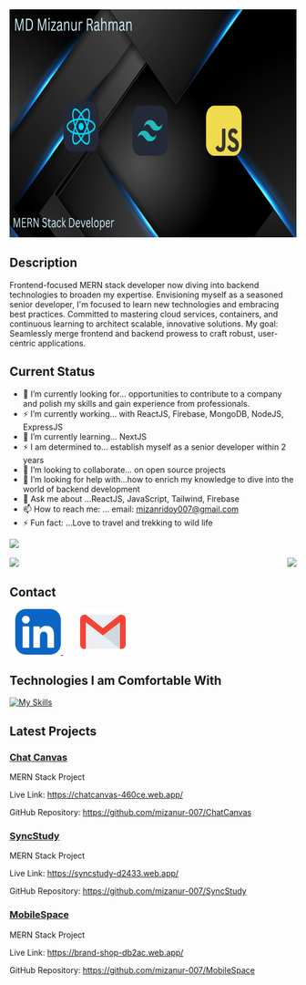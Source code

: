 <a href="https://www.linkedin.com/in/mizanur-rahman-ridoy/">
  <img src="https://raw.githubusercontent.com/mizanur-007/mizanur-007/main/images/Black%20and%20Pink%20Gradient%20Motivational%20Quote%20Desktop%20Wallpaper.png" alt="An old rock in the desert" title="Shiprock, New Mexico by Beau Rogers" height="400" width='800'>
</a>

## Description
Frontend-focused MERN stack developer now diving into backend technologies to broaden my expertise. Envisioning myself as a seasoned senior developer, I'm focused to learn new technologies and embracing best practices. Committed to mastering cloud services, containers, and continuous learning to architect scalable, innovative solutions. My goal: Seamlessly merge frontend and backend prowess to craft robust, user-centric applications.

## Current Status
- 🔭 I’m currently looking for... opportunities to contribute to a company and polish my skills and gain experience from professionals.
- ⚡ I’m currently working... with ReactJS, Firebase, MongoDB, NodeJS, ExpressJS
- 🌱 I’m currently learning... NextJS
- ⚡ I am determined to... establish myself as a senior developer within 2 years 
- 👯 I’m looking to collaborate... on open source projects
- 🤔 I’m looking for help with...how to enrich my knowledge to dive into the world of backend development
- 💬 Ask me about ...ReactJS, JavaScript, Tailwind, Firebase
- 📫 How to reach me: ... email: mizanridoy007@gmail.com
- ⚡ Fun fact: ...Love to travel and trekking to wild life


![](http://github-profile-summary-cards.vercel.app/api/cards/profile-details?username=mizanur-007&theme=2077)


<div style="display: flex; justify-content: space-between;">
    <img src="http://github-profile-summary-cards.vercel.app/api/cards/most-commit-language?username=mizanur-007&theme=2077">
    <a href="https://git.io/streak-stats">
        <img src="https://github-readme-streak-stats.herokuapp.com?user=mizanur-007&theme=prussian">
    </a>
</div>




## Contact

<a  href="https://www.linkedin.com/in/mizanur-rahman-ridoy/">
  <img style='margin-left: 10px' src="https://raw.githubusercontent.com/mizanur-007/mizanur-007/main/images/LinkedIn.jpg" alt="An old rock in the desert" title="Shiprock, New Mexico by Beau Rogers" height="80" width='80'>
</a>
<a  href="mailto:mizanridoy007@gmail.com" style='margin-left: 20px'>
  <img style='margin-left: 10px' src="https://raw.githubusercontent.com/mizanur-007/mizanur-007/main/images/gmail.png" alt="An old rock in the desert" title="Shiprock, New Mexico by Beau Rogers" height="80" width='80'>
</a>

## Technologies I am Comfortable With

<a href="https://skillicons.dev">
  <img src="https://skillicons.dev/icons?i=react,html,css,javascript,mongodb,firebase,nodejs,expressjs,github,tailwind,materialui,c,python&perline=8" alt="My Skills" title="My Skills" style="width: 400px; height: auto;">
</a>


## Latest Projects

 <a href='https://github.com/mizanur-007/ChatCanvas'>
 <h3>Chat Canvas</h3>
 </a>
 <p>MERN Stack Project</p>
 <p>Live Link: <a href='https://chatcanvas-460ce.web.app/'>https://chatcanvas-460ce.web.app/</a></p>
 <p>GitHub Repository: <a href='https://github.com/mizanur-007/ChatCanvas'>https://github.com/mizanur-007/ChatCanvas</a></p>

 <a href='https://github.com/mizanur-007/SyncStudy'>
 <h3>SyncStudy</h3>
 </a>
 <p>MERN Stack Project</p>
 <p>Live Link: <a href='https://syncstudy-d2433.web.app/'>https://syncstudy-d2433.web.app/</a></p>
 <p>GitHub Repository: <a href='https://github.com/mizanur-007/SyncStudy'>https://github.com/mizanur-007/SyncStudy</a></p>

 <a href='https://github.com/mizanur-007/MobileSpace'>
 <h3>MobileSpace</h3>
 </a>
 <p>MERN Stack Project</p>
 <p>Live Link: <a href='https://brand-shop-db2ac.web.app/'>https://brand-shop-db2ac.web.app/</a></p>
 <p>GitHub Repository: <a href='https://github.com/mizanur-007/MobileSpace'>https://github.com/mizanur-007/MobileSpace</a></p>




